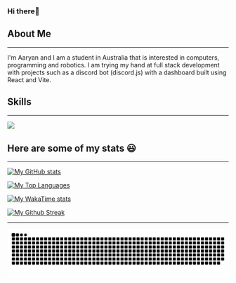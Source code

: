 ### Hi there👋
## About Me
---
I'm Aaryan and I am a student in Australia that is interested in computers, programming and robotics. I am trying my hand at full stack development with projects such as a discord bot (discord.js) with a dashboard built using React and Vite.

## Skills 
---
[![](https://skillicons.dev/icons?i=js,html,css,cloudflare,discord,bots,discordjs,docker,express,github,githubactions,gradle,gmail,java,md,mongodb,nodejs,npm,react,tailwind,vite,webstorm&theme=dark)](https://skillicons.dev)

## Here are some of my stats 😃 
---
[![My GitHub stats](https://github-readme-stats-ebon-delta.vercel.app/api?username=Aaryan-N&show_icons=true&theme=cobalt&layout=compact)](https://github.com/anuraghazra/github-readme-stats)

[![My Top Languages](https://github-readme-stats.vercel.app/api/top-langs?username=Aaryan-N&exclude_repo=Hydra_Website&theme=cobalt&layout=compact)](https://github.com/anuraghazra/github-readme-stats)

[![My WakaTime stats](https://github-readme-stats.vercel.app/api/wakatime?username=Aaryan_N&theme=cobalt)](https://github.com/anuraghazra/github-readme-stats)

[![My Github Streak](https://streak-stats.demolab.com/?user=Aaryan-N&theme=cobalt)](https://git.io/streak-stats)

--- 
![](https://raw.githubusercontent.com/Aaryan-N/Aaryan-N/output/github-contribution-grid-snake-dark.svg)



